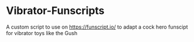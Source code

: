 # Vibrator-Funscripts
A custom script to use on https://funscript.io/ to adapt a cock hero funscipt for vibrator toys like the Gush
